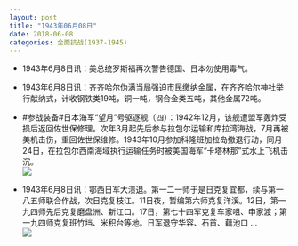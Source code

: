 ```yaml
---
layout: post
title: "1943年06月08日"
date: 2018-06-08
categories: 全面抗战(1937-1945)
---
```


<meta name="referrer" content="no-referrer" />

- 1943年6月8日讯：美总统罗斯福再次警告德国、日本勿使用毒气。 

- 1943年6月8日讯：齐齐哈尔伪满当局强迫市民缴纳金属，在齐齐哈尔神社举行献纳式，计收钢铁类19吨，铜一吨，钢合金类五吨，其他金属72吨。 

- #参战装备#日本海军“望月”号驱逐舰（四）：1942年12月，该舰遭盟军轰炸受损后返回佐世保修理。次年3月起先后参与拉包尔运输和库拉湾海战，7月再被美机击伤，重回佐世保维修。1943年10月参加科隆班加拉岛撤退行动，同月24日，在拉包尔西南海域执行运输任务时被美国海军“卡塔林那”式水上飞机击沉。 <br/><img src="https://wx4.sinaimg.cn/large/aca367d8ly1fs3ji292g2j21hc0r278o.jpg" />

- 1943年6月8日讯：鄂西日军大溃退。第一二一师于是日克复宜都，续与第一八五师联合作战，次日克复枝江。11日夜，暂编第六师克复洋溪。12日，第一九四师先后克复磨盘洲、新江口。17日，第七十四军克复车家咀、申家渡；第一九四师克复班竹垱、米积台等地。日军退守华容、石首、藕池口 ... <br/><img src="https://wx1.sinaimg.cn/large/aca367d8ly1fs3g123ntgj20c80ayjrj.jpg" />


